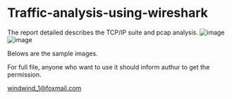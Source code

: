 # Traffic-analysis-using-wireshark
The report detailed describes the TCP/IP suite and pcap analysis. 
![image](https://github.com/CheesePlankton/Traffic-analysis-using-wireshark/assets/111073709/f615e70a-1be9-4d3b-b683-6087a2d1a3f4)
![image](https://github.com/CheesePlankton/Traffic-analysis-using-wireshark/assets/111073709/92b079a2-ae1a-4de2-95c4-df606d97ef1a)

Belows are the sample images.

For full file, anyone who want to use it should inform authur to get the permission.

windwind_1@foxmail.com
